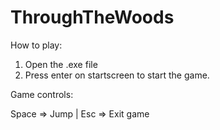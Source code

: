# ThroughTheWoods

How to play:
1. Open the .exe file
2. Press enter on startscreen to start the game.

Game controls:

Space => Jump | 
Esc => Exit game
